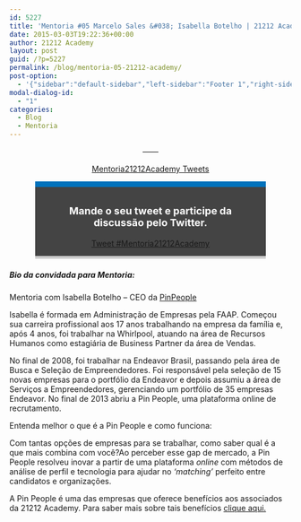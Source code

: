 ```yaml
---
id: 5227
title: 'Mentoria #05 Marcelo Sales &#038; Isabella Botelho | 21212 Academy'
date: 2015-03-03T19:22:36+00:00
author: 21212 Academy
layout: post
guid: /?p=5227
permalink: /blog/mentoria-05-21212-academy/
post-option:
  - '{"sidebar":"default-sidebar","left-sidebar":"Footer 1","right-sidebar":"Footer 1","page-title":"","page-caption":""}'
modal-dialog-id:
  - "1"
categories:
  - Blog
  - Mentoria
---
```

<p style="text-align: center;">
  &#8212;&#8212;
</p>

<p style="text-align: center;">
</p>

<p style="text-align: center;">
  <a class="twitter-timeline" href="https://twitter.com/hashtag/Mentoria21212Academy" data-widget-id="560158493144260608" data-chrome="nofooter noborders transparent">Mentoria21212Academy Tweets</a>
</p>

<div class="tweet-container" style="width: 76%; margin: auto; padding: 1em; background: #444444; border-top: 10px solid #0072bc; border-bottom: 5px solid #cccccc; margin-bottom: 1em;">
  <div class="tweet-description" style="color: #ffffff;">
    <p style="font-size: 18px; text-align: center;">
      <strong>Mande o seu tweet e participe da discussão pelo Twitter.</strong>
    </p>
  </div>

  <div class="tweet-button" style="text-align: center;">
    <a class="twitter-hashtag-button" href="https://twitter.com/intent/tweet?original_referer=http%3A%2F%2Facademy.21212.com%2Fblog%2Fmentoria-05-21212-academy%2F%3Fpreview%3Dtrue%26preview_id%3D4700%26preview_nonce%3Dc423cca8bc%26post_format%3Dstandard&text=%23Mentoria21212Academy&tw_p=tweetbutton&url=http%3A%2F%2Fbit.ly%2F1M3WWrN" data-size="large"> Tweet #Mentoria21212Academy</a><br />
  </div>
</div>

##### Bio da convidada para Mentoria:

Mentoria com Isabella Botelho &#8211; CEO da [PinPeople](http://www.pinpeople.com.br/)

Isabella é formada em Administração de Empresas pela FAAP. Começou sua carreira profissional aos 17 anos trabalhando na empresa da família e, após 4 anos, foi trabalhar na Whirlpool, atuando na área de Recursos Humanos como estagiária de Business Partner da área de Vendas.

No final de 2008, foi trabalhar na Endeavor Brasil, passando pela área de Busca e Seleção de Empreendedores. Foi responsável pela seleção de 15 novas empresas para o portfólio da Endeavor e depois assumiu a área de Serviços a Empreendedores, gerenciando um portfólio de 35 empresas Endeavor. No final de 2013 abriu a Pin People, uma plataforma online de recrutamento.

Entenda melhor o que é a Pin People e como funciona:

Com tantas opções de empresas para se trabalhar, como saber qual é a que mais combina com você?Ao perceber esse gap de mercado, a Pin People resolveu inovar a partir de uma plataforma _online_ com métodos de análise de perfil e tecnologia para ajudar no _‘matching’_ perfeito entre candidatos e organizações.

A Pin People é uma das empresas que oferece benefícios aos associados da 21212 Academy. Para saber mais sobre tais benefícios [clique aqui.](/book/pin-people/)